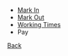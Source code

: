 * [Mark In](https://github.com/hmislk/hmis/wiki/OPD-Doctors-Mark-In)
* [Mark Out](https://github.com/hmislk/hmis/wiki/OPD-Doctors-Mark-Out)
* [Working Times](https://github.com/hmislk/hmis/wiki/Working-Times) 
* Pay


[Back](https://github.com/hmislk/hmis/wiki/OPD)